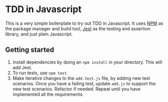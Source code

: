 # TDD in Javascript
This is a very simple boilerplate to try out TDD in Javascript. It uses [NPM](https://www.npmjs.com/) as the package manager and build tool, [Jest](https://jestjs.io/) as the testing and assertion library, and just plain Javascript.

## Getting started
1. Install dependencies by doing an `npm install` in your directory. This will add Jest.
2. To run tests, use `npm test`.
3. Make iterative changes to the `add.test.js` file, by adding new test scenarios. Once you have a failing test, update `add.js` to support the new test scenarios. Refactor if needed. Repeat until you have implemented all the requirements.

